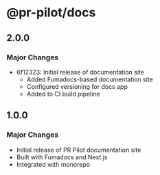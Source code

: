 # @pr-pilot/docs

## 2.0.0

### Major Changes

- 6f12323: Initial release of documentation site
  - Added Fumadocs-based documentation site
  - Configured versioning for docs app
  - Added to CI build pipeline

## 1.0.0

### Major Changes

- Initial release of PR Pilot documentation site
- Built with Fumadocs and Next.js
- Integrated with monorepo
